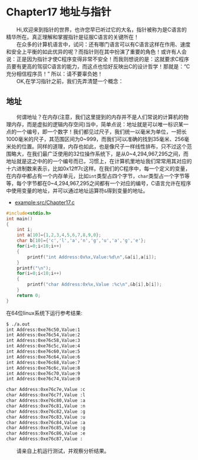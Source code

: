 # Chapter17 地址与指针

&emsp;&emsp;Hi,欢迎来到指针的世界，也许您早已听过它的大名，指针被称为是C语言的精华所在。真正理解和掌握指针是征服C语言的关键所在！<br>
&emsp;&emsp;在众多的计算机语言中，试问：还有哪门语言可以有C语言这样在作用、速度和安全上平衡的如此优异的呢？而指针则在其中扮演了重要的角色！或许有人会说：正是因为指针才使C程序变得非常不安全！而我则想说的是：这就要求C程序员要有更高的驾驭C语言的能力，而这点也恰好反映出C的设计哲学！那就是：“C充分相信程序员！” 所以：请不要辜负她！<br>
&emsp;&emsp;OK,在学习指针之前，我们先弄清楚一个概念：
## 地址
&emsp;&emsp;何谓地址？在内存(注意，我们这里提到的内存并不是人们常说的计算机的物理内存，而是虚拟的逻辑内存空间)当中，简单点说：地址就是可以唯一标识某一点的一个编号，即一个数字！我们都见过尺子，我们统一以毫米为单位，一把长1000毫米的尺子，其范围区间为0~999，而我们可以准确的找到35毫米、256毫米处的位置。同样的道理，内存也如此，也是像尺子一样线性排布，只不过这个范围略大，在我们最广泛使用的32位操作系统下，是从0~4,294,967,295之间，而地址就是这之中的的一个编号而已，习惯上，在计算机里地址我们常常用其对应的十六进制数来表示，比如0x12ff7c这样。在我们的C程序中，每一个定义的变量，在内存中都占有一个内存单元，比如`int`类型占四个字节，`char`类型占一个字节等等，每个字节都在0~4,294,967,295之间都有一个对应的编号，C语言允许在程序中使用变量的地址，并可以通过地址运算符`&`得到变量的地址。
* [example:src/Chapter17.c](../src/Chapter17.c)
```C
#include<stdio.h>
int main()
{       
    int i;       
    int a[10]={1,2,3,4,5,6,7,8,9,0};       
    char b[10]={'c','l','a','n','g','u','a','g','e'};       
    for(i=0;i<10;i++)       
    {               
        printf("int Address:0x%x,Value:%d\n",&a[i],a[i]);      
    }       
    printf("\n");       
    for(i=0;i<10;i++)       
    {               
        printf("char Address:0x%x,Value :%c\n",&b[i],b[i]);       
    }       
    return 0;
}
```
在64位linux系统下运行参考结果:

```sh
$ ./a.out
int Address:0xe76c50,Value:1
int Address:0xe76c54,Value:2
int Address:0xe76c58,Value:3
int Address:0xe76c5c,Value:4
int Address:0xe76c60,Value:5
int Address:0xe76c64,Value:6
int Address:0xe76c68,Value:7
int Address:0xe76c6c,Value:8
int Address:0xe76c70,Value:9
int Address:0xe76c74,Value:0

char Address:0xe76c7e,Value :c
char Address:0xe76c7f,Value :l
char Address:0xe76c80,Value :a
char Address:0xe76c81,Value :n
char Address:0xe76c82,Value :g
char Address:0xe76c83,Value :u
char Address:0xe76c84,Value :a
char Address:0xe76c85,Value :g
char Address:0xe76c86,Value :e
char Address:0xe76c87,Value :
```
&emsp;&emsp;请亲自上机运行测试，并观察分析结果。 